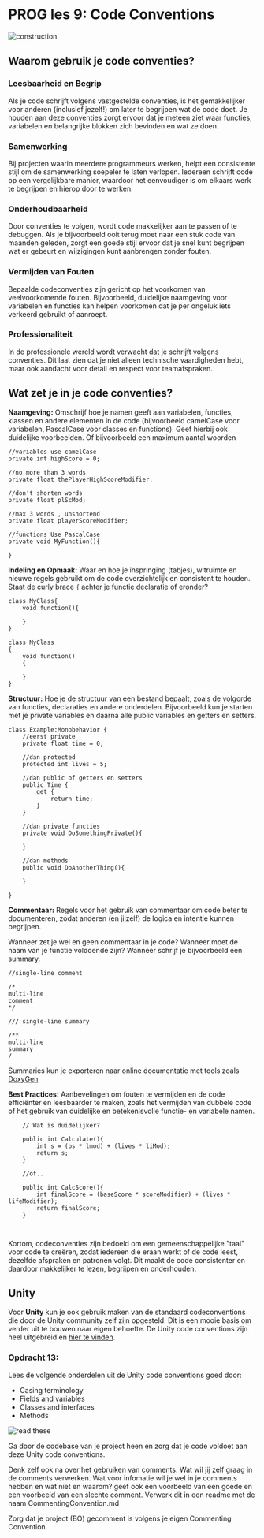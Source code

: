 # PROG les 9: Code Conventions

![construction](../src/00_construction.gif)

## Waarom gebruik je code conventies?

### Leesbaarheid en Begrip

Als je code schrijft volgens vastgestelde conventies, is het gemakkelijker voor anderen (inclusief jezelf!) om later te begrijpen wat de code doet. Je houden aan deze conventies zorgt ervoor dat je meteen ziet waar functies, variabelen en belangrijke blokken zich bevinden en wat ze doen.

### Samenwerking

Bij projecten waarin meerdere programmeurs werken, helpt een consistente stijl om de samenwerking soepeler te laten verlopen. Iedereen schrijft code op een vergelijkbare manier, waardoor het eenvoudiger is om elkaars werk te begrijpen en hierop door te werken.

### Onderhoudbaarheid

Door conventies te volgen, wordt code makkelijker aan te passen of te debuggen. Als je bijvoorbeeld ooit terug moet naar een stuk code van maanden geleden, zorgt een goede stijl ervoor dat je snel kunt begrijpen wat er gebeurt en wijzigingen kunt aanbrengen zonder fouten.

### Vermijden van Fouten

Bepaalde codeconventies zijn gericht op het voorkomen van veelvoorkomende fouten. Bijvoorbeeld, duidelijke naamgeving voor variabelen en functies kan helpen voorkomen dat je per ongeluk iets verkeerd gebruikt of aanroept.

### Professionaliteit

In de professionele wereld wordt verwacht dat je schrijft volgens conventies. Dit laat zien dat je niet alleen technische vaardigheden hebt, maar ook aandacht voor detail en respect voor teamafspraken.

## Wat zet je in je code conventies?

**Naamgeving:** Omschrijf hoe je namen geeft aan variabelen, functies, klassen en andere elementen in de code (bijvoorbeeld camelCase voor variabelen, PascalCase voor classes en functions). Geef hierbij ook duidelijke voorbeelden. Of bijvoorbeeld een maximum aantal woorden

```
//variables use camelCase
private int highScore = 0;

//no more than 3 words
private float thePlayerHighScoreModifier;

//don't shorten words
private float plScMod;

//max 3 words , unshortend
private float playerScoreModifier;

//functions Use PascalCase
private void MyFunction(){

}
```

**Indeling en Opmaak:** Waar en hoe je inspringing (tabjes), witruimte en nieuwe regels gebruikt om de code overzichtelijk en consistent te houden. Staat de curly brace `{` achter je functie declaratie of eronder?

```
class MyClass{
    void function(){

    }
}

```

```
class MyClass
{
    void function()
    {

    }
}

```

**Structuur:** Hoe je de structuur van een bestand bepaalt, zoals de volgorde van functies, declaraties en andere onderdelen.
Bijvoorbeeld kun je starten met je private variables en daarna alle public variables en getters en setters.

```
class Example:Monobehavior {
    //eerst private
    private float time = 0;

    //dan protected
    protected int lives = 5;

    //dan public of getters en setters
    public Time {
        get {
            return time;
        }
    }

    //dan private functies
    private void DoSomethingPrivate(){

    }

    //dan methods
    public void DoAnotherThing(){

    }

}
```

**Commentaar:** Regels voor het gebruik van commentaar om code beter te documenteren, zodat anderen (en jijzelf) de logica en intentie kunnen begrijpen.

Wanneer zet je wel en geen commentaar in je code? Wanneer moet de naam van je functie voldoende zijn? Wanneer schrijf je bijvoorbeeld een summary.

```
//single-line comment

/*
multi-line
comment
*/

/// single-line summary

/**
multi-line
summary
/

```

Summaries kun je exporteren naar online documentatie met tools zoals [DoxyGen](https://www.doxygen.nl/download.html)

**Best Practices:** Aanbevelingen om fouten te vermijden en de code efficiënter en leesbaarder te maken, zoals het vermijden van dubbele code of het gebruik van duidelijke en betekenisvolle functie- en variabele namen.

```
    // Wat is duidelijker?

    public int Calculate(){
        int s = (bs * lmod) + (lives * liMod);
        return s;
    }

    //of..

    public int CalcScore(){
        int finalScore = (baseScore * scoreModifier) + (lives * lifeModifier);
        return finalScore;
    }



```

Kortom, codeconventies zijn bedoeld om een gemeenschappelijke "taal" voor code te creëren, zodat iedereen die eraan werkt of de code leest, dezelfde afspraken en patronen volgt. Dit maakt de code consistenter en daardoor makkelijker te lezen, begrijpen en onderhouden.

## Unity

Voor **Unity** kun je ook gebruik maken van de standaard codeconventions die door de Unity community zelf zijn opgesteld. Dit is een mooie basis om verder uit te bouwen naar eigen behoefte. De Unity code conventions zijn heel uitgebreid en [hier te vinden](https://unity.com/how-to/naming-and-code-style-tips-c-scripting-unity).

### Opdracht 13:

Lees de volgende onderdelen uit de Unity code conventions goed door:

- Casing terminology
- Fields and variables
- Classes and interfaces
- Methods

![read these](../src/12_code_conventions_Unity.png)

Ga door de codebase van je project heen en zorg dat je code voldoet aan deze Unity code conventions.

Denk zelf ook na over het gebruiken van comments. Wat wil jij zelf graag in de comments verwerken. Wat voor infomatie wil je wel in je comments hebben en wat niet en waarom? geef ook een voorbeeld van een goede en een voorbeeld van een slechte comment. Verwerk dit in een readme met de naam CommentingConvention.md

Zorg dat je project (BO) gecomment is volgens je eigen Commenting Convention.

